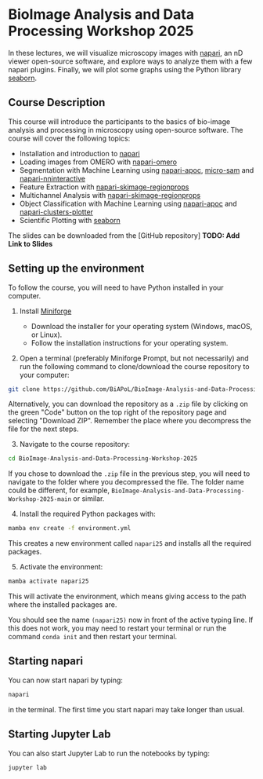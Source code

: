# BioImage Analysis and Data Processing Workshop 2025

In these lectures, we will visualize microscopy images with [napari](https://napari.org/stable/), an nD viewer open-source software, and explore ways to analyze them with a few napari plugins. Finally, we will plot some graphs using the Python library [seaborn](https://seaborn.pydata.org/).

## Course Description

This course will introduce the participants to the basics of bio-image analysis and processing in microscopy using open-source software. The course will cover the following topics:

- Installation and introduction to [napari](https://napari.org/stable/)
- Loading images from OMERO with [napari-omero](https://github.com/tlambert03/napari-omero)
- Segmentation with Machine Learning using [napari-apoc](https://github.com/haesleinhuepf/napari-accelerated-pixel-and-object-classification), [micro-sam](https://github.com/computational-cell-analytics/micro-sam) and [napari-nninteractive](https://github.com/MIC-DKFZ/napari-nninteractive)
- Feature Extraction with [napari-skimage-regionprops](https://github.com/haesleinhuepf/napari-skimage-regionprops)
- Multichannel Analysis with [napari-skimage-regionprops](https://github.com/haesleinhuepf/napari-skimage-regionprops)
- Object Classification with Machine Learning using [napari-apoc](https://github.com/haesleinhuepf/napari-accelerated-pixel-and-object-classification) and [napari-clusters-plotter](https://github.com/BiAPoL/napari-clusters-plotter)
- Scientific Plotting with [seaborn](https://seaborn.pydata.org/)

The slides can be downloaded from the [GitHub repository] **TODO: Add Link to Slides**

## Setting up the environment

To follow the course, you will need to have Python installed in your computer. 

1. Install [Miniforge](https://conda-forge.org/download/)
   - Download the installer for your operating system (Windows, macOS, or Linux).
   - Follow the installation instructions for your operating system.

2. Open a terminal (preferably Miniforge Prompt, but not necessarily) and run the following command to clone/download the course repository to your computer:

```bash
git clone https://github.com/BiAPoL/BioImage-Analysis-and-Data-Processing-Workshop-2025.git
```

Alternatively, you can download the repository as a `.zip` file by clicking on the green "Code" button on the top right of the repository page and selecting "Download ZIP". Remember the place where you decompress the file for the next steps.

3. Navigate to the course repository:

```bash
cd BioImage-Analysis-and-Data-Processing-Workshop-2025
```

If you chose to download the `.zip` file in the previous step, you will need to navigate to the folder where you decompressed the file.
The folder name could be different, for example, `BioImage-Analysis-and-Data-Processing-Workshop-2025-main` or similar.

4. Install the required Python packages with:

```bash
mamba env create -f environment.yml
```

This creates a new environment called `napari25` and installs all the required packages.

5. Activate the environment:

```bash
mamba activate napari25
```

This will activate the environment, which means giving access to the path where the installed packages are.

You should see the name `(napari25)` now in front of the active typing line. If this does not work, you may need to restart your terminal or run the command `conda init` and then restart your terminal.

## Starting napari

You can now start napari by typing:

```bash
napari
```

in the terminal. The first time you start napari may take longer than usual.

## Starting Jupyter Lab

You can also start Jupyter Lab to run the notebooks by typing:

```bash
jupyter lab
```

